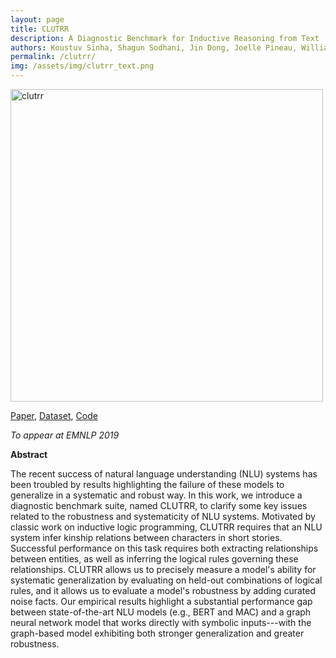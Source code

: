 ```yaml
---
layout: page
title: CLUTRR
description: A Diagnostic Benchmark for Inductive Reasoning from Text
authors: Koustuv Sinha, Shagun Sodhani, Jin Dong, Joelle Pineau, William L. Hamilton
permalink: /clutrr/
img: /assets/img/clutrr_text.png
---
```


<img src="{{ '/assets/img/clutrr_text.png' | prepend: site.baseurl | prepend: site.url }}" alt="clutrr" width="500"/>

[Paper](https://arxiv.org/pdf/1908.06177.pdf), [Dataset](https://drive.google.com/file/d/1SEq_e1IVCDDzsBIBhoUQ5pOVH5kxRoZF/view?usp=sharing),  [Code](https://github.com/facebookresearch/clutrr)

_To appear at EMNLP 2019_

**Abstract**

The recent success of natural language understanding (NLU) systems has been troubled by results highlighting the failure of these models to generalize in a systematic and robust way. In this work, we introduce a diagnostic benchmark suite, named CLUTRR, to clarify some key issues related to the robustness and systematicity of NLU systems. Motivated by classic work on inductive logic programming, CLUTRR requires that an NLU system infer kinship relations between characters in short stories. Successful performance on this task requires both extracting relationships between entities, as well as inferring the logical rules governing these relationships. CLUTRR allows us to precisely measure a model's ability for systematic generalization by evaluating on held-out combinations of logical rules, and it allows us to evaluate a model's robustness by adding curated noise facts. Our empirical results highlight a substantial performance gap between state-of-the-art NLU models (e.g., BERT and MAC) and a graph neural network model that works directly with symbolic inputs---with the graph-based model exhibiting both stronger generalization and greater robustness.
